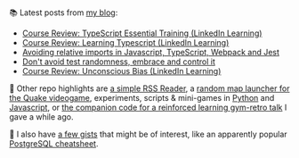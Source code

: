 
📚 Latest posts from <a href="https://blog.kartones.net/">my blog</a>:

<!--START_SECTION:blogposts-->
* [Course Review: TypeScript Essential Training (LinkedIn Learning)](https:&#x2F;&#x2F;blog.kartones.net&#x2F;post&#x2F;course-review-typescript-essential-training-linkedin-learning&#x2F;)
* [Course Review: Learning Typescript (LinkedIn Learning)](https:&#x2F;&#x2F;blog.kartones.net&#x2F;post&#x2F;course-review-learning-typescript-linkedin-learning&#x2F;)
* [Avoiding relative imports in Javascript, TypeScript, Webpack and Jest](https:&#x2F;&#x2F;blog.kartones.net&#x2F;post&#x2F;avoiding-relative-imports-in-javascript-typescript-webpack-and-jest&#x2F;)
* [Don&#39;t avoid test randomness, embrace and control it](https:&#x2F;&#x2F;blog.kartones.net&#x2F;post&#x2F;dont-avoid-randomness-embrace-and-control-it&#x2F;)
* [Course Review: Unconscious Bias (LinkedIn Learning)](https:&#x2F;&#x2F;blog.kartones.net&#x2F;post&#x2F;course-review-unconscious-bias-linkedin-learning&#x2F;)
<!--END_SECTION:blogposts-->


📌 Other repo highlights are [a simple RSS Reader](https://github.com/Kartones/pbrr), a [random map launcher for the Quake videogame](https://github.com/Kartones/quaddicted-random-map), experiments, scripts & mini-games in [Python](https://github.com/Kartones/python) and [Javascript](https://github.com/Kartones/JSAssorted), or [the companion code for a reinforced learning gym-retro talk](https://github.com/Kartones/mindcamp-x-gym-retro) I gave a while ago.

📝 I also have [a few gists](https://gist.github.com/Kartones?direction=desc&sort=updated) that might be of interest, like an apparently popular [PostgreSQL cheatsheet](https://gist.github.com/Kartones/dd3ff5ec5ea238d4c546).

